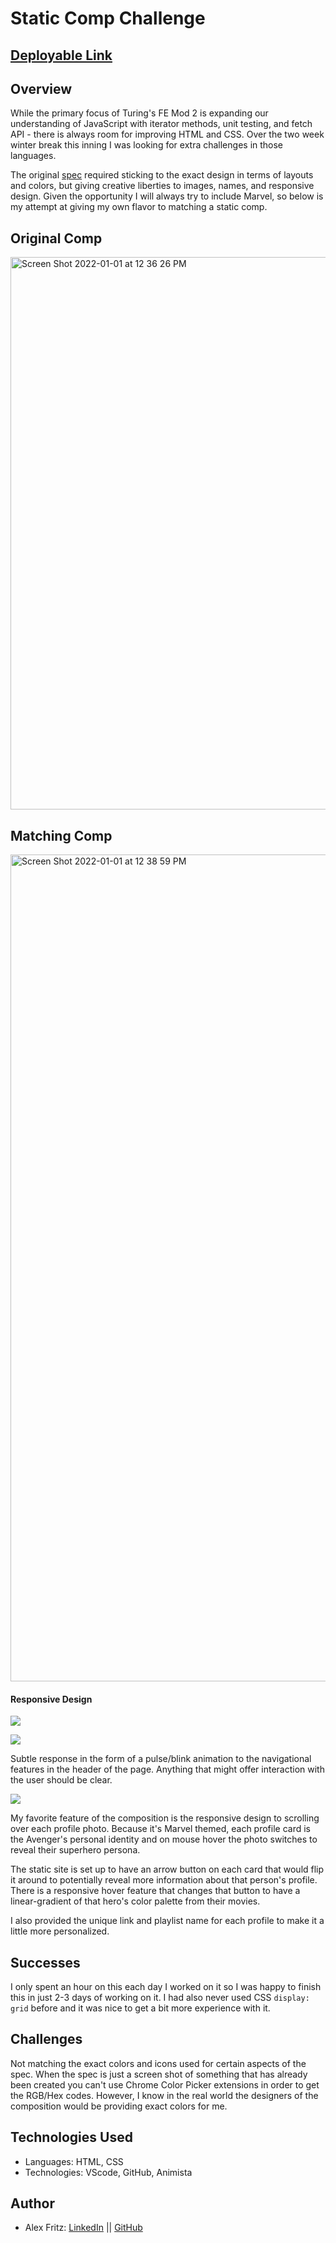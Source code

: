 # Static Comp Challenge

## [Deployable Link]()

## Overview 

While the primary focus of Turing's FE Mod 2 is expanding our understanding of JavaScript with iterator methods, unit testing, and fetch API - there is always room for improving HTML and CSS. Over the two week winter break this inning I was looking for extra challenges in those languages. 

The original [spec](https://frontend.turing.edu/projects/static-comp-challenge.html) required sticking to the exact design in terms of layouts and colors, but giving creative liberties to images, names, and responsive design. Given the opportunity I will always try to include Marvel, so below is my attempt at giving my own flavor to matching a static comp.


## Original Comp

<img width="884" alt="Screen Shot 2022-01-01 at 12 36 26 PM" src="https://user-images.githubusercontent.com/89096040/147859733-da682021-dfcd-4ac5-96b1-ea6357a530fb.png">

## Matching Comp

<img width="1323" alt="Screen Shot 2022-01-01 at 12 38 59 PM" src="https://user-images.githubusercontent.com/89096040/147860156-f70ecbe1-d907-4b40-86e0-4579f298432d.png">

#### Responsive Design

![](https://media.giphy.com/media/cWVHv6xI7AX5PwocdZ/giphy.gif)

![](https://media.giphy.com/media/BP1SwNQHwXQc9LkCLr/giphy.gif)

Subtle response in the form of a pulse/blink animation to the navigational features in the header of the page. Anything that might offer interaction with the user should be clear.

![](https://media.giphy.com/media/7uan4l18dAJAdLIqhY/giphy.gif)

My favorite feature of the composition is the responsive design to scrolling over each profile photo. Because it's Marvel themed, each profile card is the Avenger's personal identity and on mouse hover the photo switches to reveal their superhero persona.

The static site is set up to have an arrow button on each card that would flip it around to potentially reveal more information about that person's profile. There is a responsive hover feature that changes that button to have a linear-gradient of that hero's color palette from their movies. 

I also provided the unique link and playlist name for each profile to make it a little more personalized. 


## Successes

I only spent an hour on this each day I worked on it so I was happy to finish this in just 2-3 days of working on it. I had also never used CSS ``display: grid`` before and it was nice to get a bit more experience with it.

## Challenges

Not matching the exact colors and icons used for certain aspects of the spec. When the spec is just a screen shot of something that has already been created you can't use Chrome Color Picker extensions in order to get the RGB/Hex codes. However, I know in the real world the designers of the composition would be providing exact colors for me. 

## Technologies Used

- Languages: HTML, CSS
- Technologies: VScode, GitHub, Animista 

## Author

- Alex Fritz: [LinkedIn](https://www.linkedin.com/in/alexmfritz/) || [GitHub](https://github.com/alexmfritz)
